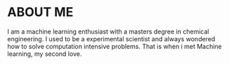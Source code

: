 
# ABOUT ME

I am a machine learning enthusiast with a masters degree in chemical engineering. I used to be a experimental scientist and always wondered how to solve computation intensive problems. That is when i met Machine learning, my second love. 
